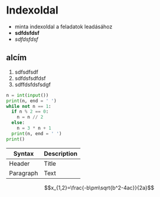 # Indexoldal

- minta indexoldal a feladatok leadásához
- **sdfdsfdsf**
- *sdfdsfdsf*

## alcím

1. sdfsdfsdf
1. sdfdsfsdfdsf
1. sdffdsfdsfsdgf

```python
n = int(input())
print(n, end = ' ')
while not n == 1:
  if n % 2 == 0:
    n = n // 2
  else:
    n = 3 * n + 1
  print(n, end = ' ')
print()
```

| Syntax      | Description |
| ----------- | ----------- |
| Header      | Title       |
| Paragraph   | Text        |

$$x_{1,2}=\frac{-b\pm\sqrt{b^2-4ac}}{2a}$$